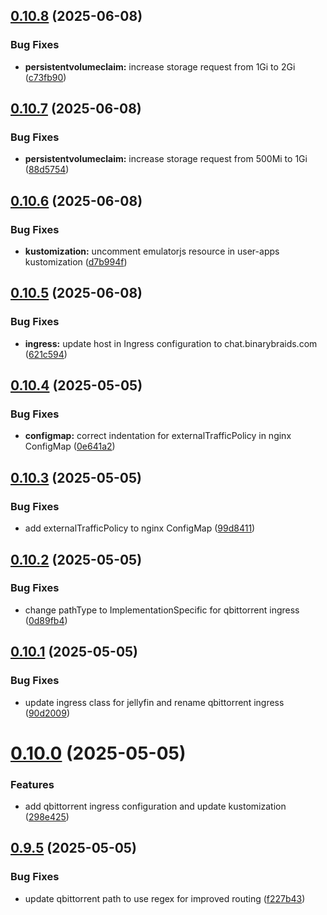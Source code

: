 ## [0.10.8](https://github.com/binary-braids/kubernetes-homelab/compare/v0.10.7...v0.10.8) (2025-06-08)


### Bug Fixes

* **persistentvolumeclaim:** increase storage request from 1Gi to 2Gi ([c73fb90](https://github.com/binary-braids/kubernetes-homelab/commit/c73fb9049ffe4857029d37603a5fd60b7cfd3357))



## [0.10.7](https://github.com/binary-braids/kubernetes-homelab/compare/v0.10.6...v0.10.7) (2025-06-08)


### Bug Fixes

* **persistentvolumeclaim:** increase storage request from 500Mi to 1Gi ([88d5754](https://github.com/binary-braids/kubernetes-homelab/commit/88d5754d4385456204b9d0e8012f0bf4c56c51a1))



## [0.10.6](https://github.com/binary-braids/kubernetes-homelab/compare/v0.10.5...v0.10.6) (2025-06-08)


### Bug Fixes

* **kustomization:** uncomment emulatorjs resource in user-apps kustomization ([d7b994f](https://github.com/binary-braids/kubernetes-homelab/commit/d7b994f70f72bccd7b02b1a99f27fbbdb1272f22))



## [0.10.5](https://github.com/binary-braids/kubernetes-homelab/compare/v0.10.4...v0.10.5) (2025-06-08)


### Bug Fixes

* **ingress:** update host in Ingress configuration to chat.binarybraids.com ([621c594](https://github.com/binary-braids/kubernetes-homelab/commit/621c594de553b4e9297da604cdd59e7a985cc40a))



## [0.10.4](https://github.com/binary-braids/kubernetes-homelab/compare/v0.10.3...v0.10.4) (2025-05-05)


### Bug Fixes

* **configmap:** correct indentation for externalTrafficPolicy in nginx ConfigMap ([0e641a2](https://github.com/binary-braids/kubernetes-homelab/commit/0e641a241843b2b58af0a33b8c76e7f15905fb1d))



## [0.10.3](https://github.com/binary-braids/kubernetes-homelab/compare/v0.10.2...v0.10.3) (2025-05-05)


### Bug Fixes

* add externalTrafficPolicy to nginx ConfigMap ([99d8411](https://github.com/binary-braids/kubernetes-homelab/commit/99d841122531b74e8459ecdcf1aadb6095d0a5cf))



## [0.10.2](https://github.com/binary-braids/kubernetes-homelab/compare/v0.10.1...v0.10.2) (2025-05-05)


### Bug Fixes

* change pathType to ImplementationSpecific for qbittorrent ingress ([0d89fb4](https://github.com/binary-braids/kubernetes-homelab/commit/0d89fb423e58696b300e8d1e90b227564c9965cc))



## [0.10.1](https://github.com/binary-braids/kubernetes-homelab/compare/v0.10.0...v0.10.1) (2025-05-05)


### Bug Fixes

* update ingress class for jellyfin and rename qbittorrent ingress ([90d2009](https://github.com/binary-braids/kubernetes-homelab/commit/90d2009e536749412013645f0b2021ecde999b0d))



# [0.10.0](https://github.com/binary-braids/kubernetes-homelab/compare/v0.9.5...v0.10.0) (2025-05-05)


### Features

* add qbittorrent ingress configuration and update kustomization ([298e425](https://github.com/binary-braids/kubernetes-homelab/commit/298e4257d4e488762b4677e4ea967410fa2aefef))



## [0.9.5](https://github.com/binary-braids/kubernetes-homelab/compare/v0.9.4...v0.9.5) (2025-05-05)


### Bug Fixes

* update qbittorrent path to use regex for improved routing ([f227b43](https://github.com/binary-braids/kubernetes-homelab/commit/f227b43d060dc6e81596a7704178e824de7380e9))



